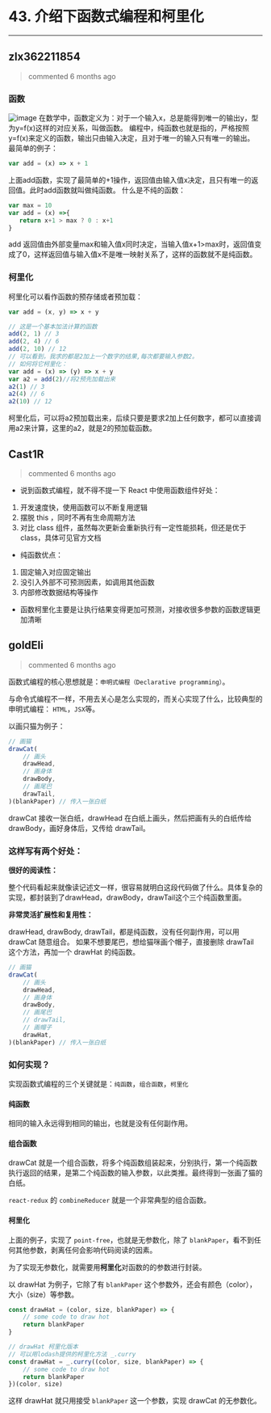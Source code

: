 
 # 43. 介绍下函数式编程和柯里化 
  
 ***
## zlx362211854 
 > commented 6 months ago 

### 函数
![image](https://user-images.githubusercontent.com/22437181/65305604-34ed2b80-dbb6-11e9-9002-2ca1905cae0f.png)
在数学中，函数定义为：对于一个输入x，总是能得到唯一的输出y，型为y=f(x)这样的对应关系，叫做函数。
编程中，纯函数也就是指的，严格按照y=f(x)来定义的函数，输出只由输入决定，且对于唯一的输入只有唯一的输出。
最简单的例子：

```javascript
var add = (x) => x + 1

```
上面add函数，实现了最简单的+1操作，返回值由输入值x决定，且只有唯一的返回值。此时add函数就叫做纯函数。
什么是不纯的函数：

```javascript
var max = 10
var add = (x) =>{
   return x+1 > max ? 0 : x+1
}

```
add 返回值由外部变量max和输入值x同时决定，当输入值x+1>max时，返回值变成了0，这样返回值与输入值x不是唯一映射关系了，这样的函数就不是纯函数。

### 柯里化

柯里化可以看作函数的预存储或者预加载：


```javascript
var add = (x, y) => x + y

// 这是一个基本加法计算的函数
add(2, 1) // 3
add(2, 4) // 6
add(2, 10) // 12
// 可以看到，我求的都是2加上一个数字的结果,每次都要输入参数2。
// 如何将它柯里化：
var add = (x) => (y) => x + y
var a2 = add(2)//将2预先加载出来
a2(1) // 3
a2(4) // 6
a2(10) // 12


```
柯里化后，可以将a2预加载出来，后续只要是要求2加上任何数字，都可以直接调用a2来计算，这里的a2，就是2的预加载函数。
## Cast1R 
 > commented 6 months ago 

- 说到函数式编程，就不得不提一下 React 中使用函数组件好处：
1. 开发速度快，使用函数可以不断复用逻辑
2. 摆脱 this ，同时不再有生命周期方法
3. 对比 class 组件，虽然每次更新会重新执行有一定性能损耗，但还是优于 class，具体可见官方文档
- 纯函数优点：
1. 固定输入对应固定输出
2. 没引入外部不可预测因素，如调用其他函数
3. 内部修改数据结构等操作
- 函数柯里化主要是让执行结果变得更加可预测，对接收很多参数的函数逻辑更加清晰

## goldEli 
 > commented 6 months ago 

函数式编程的核心思想就是：`申明式编程（Declarative programming）`。

与命令式编程不一样，不用去关心是怎么实现的，而关心实现了什么，比较典型的申明式编程： `HTML`，`JSX`等。

以画只猫为例子：


```javascript
// 画猫
drawCat(
    // 画头
    drawHead,
    // 画身体
    drawBody,
    // 画尾巴
    drawTail,
)(blankPaper) // 传入一张白纸

```
drawCat 接收一张白纸，drawHead 在白纸上画头，然后把画有头的白纸传给 drawBody，画好身体后，又传给 drawTail。

### 这样写有两个好处：

**很好的阅读性：**

整个代码看起来就像读记述文一样，很容易就明白这段代码做了什么。具体复杂的实现，都封装到了drawHead，drawBody，drawTail这个三个纯函数里面。

**非常灵活扩展性和复用性：**

drawHead, drawBody, drawTail，都是纯函数，没有任何副作用，可以用 drawCat 随意组合。
如果不想要尾巴，想给猫咪画个帽子，直接删除 drawTail 这个方法，再加一个 drawHat 的纯函数。


```javascript
// 画猫
drawCat(
    // 画头
    drawHead,
    // 画身体
    drawBody,
    // 画尾巴
    // drawTail,
    // 画帽子
    drawHat,
)(blankPaper) // 传入一张白纸

```

### 如何实现？

实现函数式编程的三个关键就是：`纯函数`，`组合函数`，`柯里化`

#### 纯函数

相同的输入永远得到相同的输出，也就是没有任何副作用。

#### 组合函数

drawCat 就是一个组合函数，将多个纯函数组装起来，分别执行，第一个纯函数执行返回的结果，是第二个纯函数的输入参数，以此类推。最终得到一张画了猫的白纸。

`react-redux` 的 `combineReducer` 就是一个非常典型的组合函数。

#### 柯里化
 
上面的例子，实现了 `point-free`，也就是无参数化，除了 `blankPaper`，看不到任何其他参数，剥离任何会影响代码阅读的因素。

为了实现无参数化，就需要用**柯里化**对函数的的参数进行封装。

以 drawHat 为例子，它除了有 `blankPaper` 这个参数外，还会有颜色（color），大小（size）等参数。


```javascript
const drawHat = (color, size, blankPaper) => {
    // some code to draw hot
    return blankPaper
}

// drawHat 柯里化版本
// 可以用lodash提供的柯里化方法 _.curry
const drawHat = _.curry((color, size, blankPaper) => {
    // some code to draw hot
    return blankPaper
})(color, size)

```
这样 drawHat 就只用接受 `blankPaper` 这一个参数，实现 drawCat 的无参数化。